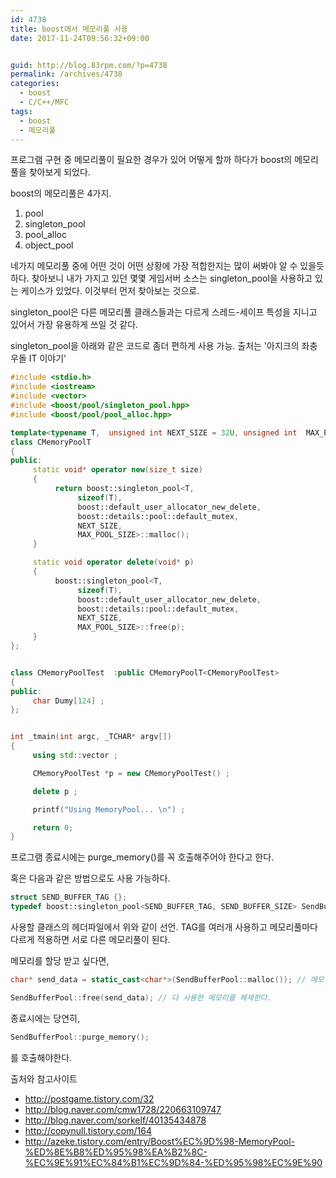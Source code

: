 ```yaml
---
id: 4738
title: boost에서 메모리풀 사용
date: 2017-11-24T09:56:32+09:00


guid: http://blog.83rpm.com/?p=4738
permalink: /archives/4738
categories:
  - boost
  - C/C++/MFC
tags:
  - boost
  - 메모리풀
---
```

프로그램 구현 중 메모리풀이 필요한 경우가 있어 어떻게 할까 하다가 boost의 메모리풀을 찾아보게 되었다.

boost의 메모리풀은 4가지.

  1. pool
  2. singleton_pool
  3. pool_alloc
  4. object_pool

네가지 메모리풀 중에 어떤 것이 어떤 상황에 가장 적합한지는 많이 써봐야 알 수 있을듯하다. 찾아보니 내가 가지고 있던 몇몇 게임서버 소스는 singleton_pool을 사용하고 있는 케이스가 있었다. 이것부터 먼저 찾아보는 것으로.

singleton_pool은 다른 메모리풀 클래스들과는 다르게 스레드-세이프 특성을 지니고 있어서 가장 유용하게 쓰일 것 같다.

singleton_pool을 아래와 같은 코드로 좀더 편하게 사용 가능. 출처는 '아지크의 좌충우돌 IT 이야기'

```cpp
#include <stdio.h>
#include <iostream>
#include <vector>
#include <boost/pool/singleton_pool.hpp>
#include <boost/pool/pool_alloc.hpp>

template<typename T,  unsigned int NEXT_SIZE = 32U, unsigned int  MAX_POOL_SIZE = 0U>
class CMemoryPoolT
{
public:
     static void* operator new(size_t size)
     {
          return boost::singleton_pool<T,
               sizeof(T),
               boost::default_user_allocator_new_delete,
               boost::details::pool::default_mutex,
               NEXT_SIZE,
               MAX_POOL_SIZE>::malloc();
     }

     static void operator delete(void* p)
     {
          boost::singleton_pool<T,
               sizeof(T),
               boost::default_user_allocator_new_delete,
               boost::details::pool::default_mutex,
               NEXT_SIZE,
               MAX_POOL_SIZE>::free(p);
     }
};


class CMemoryPoolTest  :public CMemoryPoolT<CMemoryPoolTest>
{
public:
     char Dumy[124] ;
};


int _tmain(int argc, _TCHAR* argv[])
{
     using std::vector ;

     CMemoryPoolTest *p = new CMemoryPoolTest() ;

     delete p ;

     printf("Using MemoryPool... \n") ;

     return 0;
}
```

프로그램 종료시에는 purge_memory()를 꼭 호출해주어야 한다고 한다.

혹은 다음과 같은 방법으로도 사용 가능하다.

```cpp
struct SEND_BUFFER_TAG {};
typedef boost::singleton_pool<SEND_BUFFER_TAG, SEND_BUFFER_SIZE> SendBufferPool;
```

사용할 클래스의 헤더파일에서 위와 같이 선언. TAG를 여러개 사용하고 메모리풀마다 다르게 적용하면 서로 다른 메모리풀이 된다.

메모리를 할당 받고 싶다면,

```cpp
char* send_data = static_cast<char*>(SendBufferPool::malloc()); // 메모리를 할당 받는다.

SendBufferPool::free(send_data); // 다 사용한 메모리를 해제한다.
```

종료시에는 당연히,

```cpp
SendBufferPool::purge_memory();
```

를 호출해야한다.

출처와 참고사이트

  * <http://postgame.tistory.com/32>
  * <http://blog.naver.com/cmw1728/220663109747>
  * <http://blog.naver.com/sorkelf/40135434878>
  * <http://copynull.tistory.com/164>
  * <http://azeke.tistory.com/entry/Boost%EC%9D%98-MemoryPool-%ED%8E%B8%ED%95%98%EA%B2%8C-%EC%9E%91%EC%84%B1%EC%9D%84-%ED%95%98%EC%9E%90>
